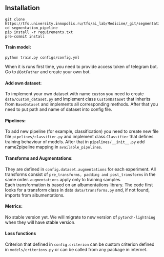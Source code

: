 
## Installation
```
git clone https://tfs.university.innopolis.ru/tfs/ai_lab/Medicine/_git/segmentation_pipeline
cd segmentation_pipeline
pip install -r requirements.txt
pre-commit install
```


#### Train model:
```
python train.py configs/config.yml
```
When it is runs first time, you need to provide access token of telegram bot. <br> 
Go to `@BotFather` and create your own bot.

#### Add own dataset:
To implement your own dataset with name `custom` you need to create `data/custom_dataset.py` and implement class `CustomDataset` that inherits from `BaseDataset` and implements all corresponding methods. 
After that you need to put path and name of dataset into config file. 

#### Pipelines:
To add new pipeline (for example, classification) you need to create new file file `pipelines/classifier.py` and implement class `Classifier` that defines training behaviour of models. After that in `pipelines/__init__.py` add name2pipeline mapping in `available_pipelines`.  

#### Transforms and Augmentations:
They are defined in `config.dataset.augmentations` for each experiment. All transforms consist of `pre_transforms, padding and post_transforms` in the same order. `augmentations` apply only to training samples. <br>
Each transformation is based on an albumentations library. The code first looks for a transform class in data `data/transforms.py` and, if not found, imports from albumentations.

#### Metrics:
No stable version yet. We will migrate to new version of `pytorch-lightning` when they will have stable version.

#### Loss functions
Criterion that defined in `config.criterion` can be custom criterion defined in `models/criterions.py` or can be called from any package in internet.
